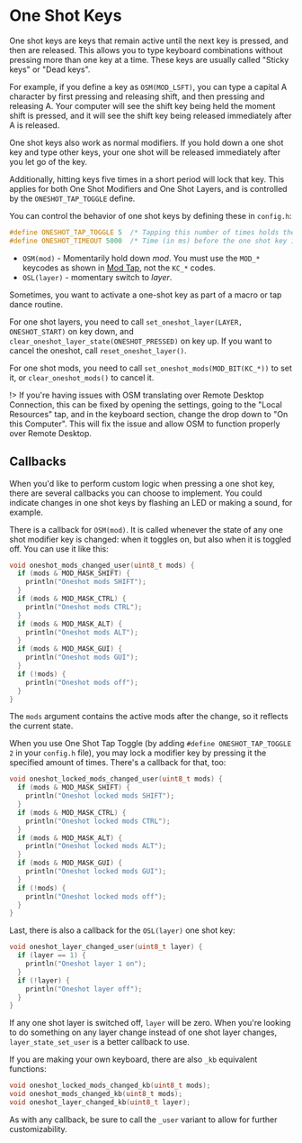 # One Shot Keys

One shot keys are keys that remain active until the next key is pressed, and then are released. This allows you to type keyboard combinations without pressing more than one key at a time. These keys are usually called "Sticky keys" or "Dead keys".

For example, if you define a key as `OSM(MOD_LSFT)`, you can type a capital A character by first pressing and releasing shift, and then pressing and releasing A. Your computer will see the shift key being held the moment shift is pressed, and it will see the shift key being released immediately after A is released.

One shot keys also work as normal modifiers. If you hold down a one shot key and type other keys, your one shot will be released immediately after you let go of the key.

Additionally, hitting keys five times in a short period will lock that key. This applies for both One Shot Modifiers and One Shot Layers, and is controlled by the `ONESHOT_TAP_TOGGLE` define.

You can control the behavior of one shot keys by defining these in `config.h`:

```c
#define ONESHOT_TAP_TOGGLE 5  /* Tapping this number of times holds the key until tapped once again. */
#define ONESHOT_TIMEOUT 5000  /* Time (in ms) before the one shot key is released */
```

* `OSM(mod)` - Momentarily hold down *mod*. You must use the `MOD_*` keycodes as shown in [Mod Tap](mod_tap.md), not the `KC_*` codes.
* `OSL(layer)` - momentary switch to *layer*.

Sometimes, you want to activate a one-shot key as part of a macro or tap dance routine.  

For one shot layers, you need to call `set_oneshot_layer(LAYER, ONESHOT_START)` on key down, and `clear_oneshot_layer_state(ONESHOT_PRESSED)` on key up. If you want to cancel the oneshot, call `reset_oneshot_layer()`.

For one shot mods, you need to call `set_oneshot_mods(MOD_BIT(KC_*))` to set it, or `clear_oneshot_mods()` to cancel it.

!> If you're having issues with OSM translating over Remote Desktop Connection, this can be fixed by opening the settings, going to the "Local Resources" tap, and in the keyboard section, change the drop down to "On this Computer".  This will fix the issue and allow OSM to function properly over Remote Desktop.

## Callbacks

When you'd like to perform custom logic when pressing a one shot key, there are several callbacks you can choose to implement. You could indicate changes in one shot keys by flashing an LED or making a sound, for example.

There is a callback for `OSM(mod)`. It is called whenever the state of any one shot modifier key is changed: when it toggles on, but also when it is toggled off. You can use it like this:

```c
void oneshot_mods_changed_user(uint8_t mods) {
  if (mods & MOD_MASK_SHIFT) {
    println("Oneshot mods SHIFT");
  }
  if (mods & MOD_MASK_CTRL) {
    println("Oneshot mods CTRL");
  }
  if (mods & MOD_MASK_ALT) {
    println("Oneshot mods ALT");
  }
  if (mods & MOD_MASK_GUI) {
    println("Oneshot mods GUI");
  }
  if (!mods) {
    println("Oneshot mods off");
  }
}
```

The `mods` argument contains the active mods after the change, so it reflects the current state.

When you use One Shot Tap Toggle (by adding `#define ONESHOT_TAP_TOGGLE 2` in your `config.h` file), you may lock a modifier key by pressing it the specified amount of times. There's a callback for that, too:

```c
void oneshot_locked_mods_changed_user(uint8_t mods) {
  if (mods & MOD_MASK_SHIFT) {
    println("Oneshot locked mods SHIFT");
  }
  if (mods & MOD_MASK_CTRL) {
    println("Oneshot locked mods CTRL");
  }
  if (mods & MOD_MASK_ALT) {
    println("Oneshot locked mods ALT");
  }
  if (mods & MOD_MASK_GUI) {
    println("Oneshot locked mods GUI");
  }
  if (!mods) {
    println("Oneshot locked mods off");
  }
}
```

Last, there is also a callback for the `OSL(layer)` one shot key:

```c
void oneshot_layer_changed_user(uint8_t layer) {
  if (layer == 1) {
    println("Oneshot layer 1 on");
  }
  if (!layer) {
    println("Oneshot layer off");
  }
}
```

If any one shot layer is switched off, `layer` will be zero. When you're looking to do something on any layer change instead of one shot layer changes, `layer_state_set_user` is a better callback to use.

If you are making your own keyboard, there are also `_kb` equivalent functions:

```c
void oneshot_locked_mods_changed_kb(uint8_t mods);
void oneshot_mods_changed_kb(uint8_t mods);
void oneshot_layer_changed_kb(uint8_t layer);
```

As with any callback, be sure to call the `_user` variant to allow for further customizability.
